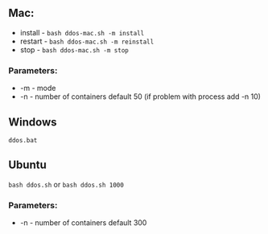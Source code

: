 ## Mac:
* install - `bash ddos-mac.sh -m install`
* restart - `bash ddos-mac.sh -m reinstall`
* stop - `bash ddos-mac.sh -m stop`

### Parameters:
* -m - mode
* -n - number of containers default 50 (if problem with process add -n 10)

## Windows
`ddos.bat`

## Ubuntu
`bash ddos.sh` or `bash ddos.sh 1000`

### Parameters:
* -n - number of containers default 300
